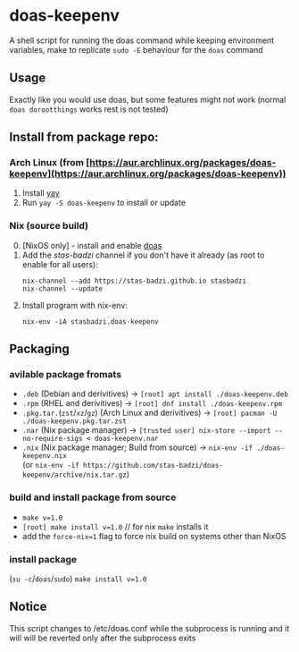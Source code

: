 # doas-keepenv
A shell script for running the doas command while keeping environment variables, make to replicate `sudo -E` behaviour for the `doas` command

## Usage
Exactly like you would use doas, but some features might not work (normal `doas dorootthings` works rest is not tested)

## Install from package repo:
### Arch Linux (from [https://aur.archlinux.org/packages/doas-keepenv](https://aur.archlinux.org/packages/doas-keepenv))
1. Install [yay](https://github.com/Jguer/yay)
2. Run `yay -S doas-keepenv` to install or update

### Nix (source build)
0.  [NixOS only] - install and enable [doas](https://nixos.wiki/wiki/Doas)
1.  Add the _stas-badzi_ channel if you don't have it already (as root to enable for all users):
    ```
    nix-channel --add https://stas-badzi.github.io stasbadzi
    nix-channel --update
    ```
2.  Install program with nix-env:
    ```
    nix-env -iA stasbadzi.doas-keepenv
    ```

## Packaging

### avilable package fromats
- `.deb` (Debian and derivitives) -> `[root] apt install ./doas-keepenv.deb`
- `.rpm` (RHEL and derivitives) -> `[root] dnf install ./doas-keepenv.rpm`
- `.pkg.tar.`(`zst`/`xz`/`gz`) (Arch Linux and derivitives) -> `[root] pacman -U ./doas-keepenv.pkg.tar.zst`
- `.nar` (Nix package manager) -> `[trusted user] nix-store --import --no-require-sigs < doas-keepenv.nar`
- `.nix` (Nix package manager; Build from source) -> `nix-env -if ./doas-keepenv.nix`
<br>(or `nix-env -if https://github.com/stas-badzi/doas-keepenv/archive/nix.tar.gz`)

### build and install package from source
- `make v=1.0`
- `[root] make install v=1.0` // for nix `make` installs it
-  add the `force-nix=1` flag to force nix build on systems other than NixOS

### install package
(`su -c`/`doas`/`sudo`) `make install v=1.0`

## Notice
This script changes to /etc/doas.conf while the subprocess is running and it will will be reverted only after the subprocess exits
